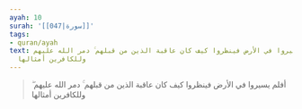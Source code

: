 ```yaml
---
ayah: 10
surah: '[[047|سورة]]'
tags:
- quran/ayah
text: أفلم يسيروا في الأرض فينظروا كيف كان عاقبة الذين من قبلهم ۚ دمر الله عليهم ۖ
  وللكافرين أمثالها
---
```

> أفلم يسيروا في الأرض فينظروا كيف كان عاقبة الذين من قبلهم ۚ دمر الله عليهم ۖ وللكافرين أمثالها
